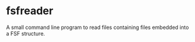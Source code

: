 # fsfreader
A small command line program to read files containing files embedded into a FSF structure.
